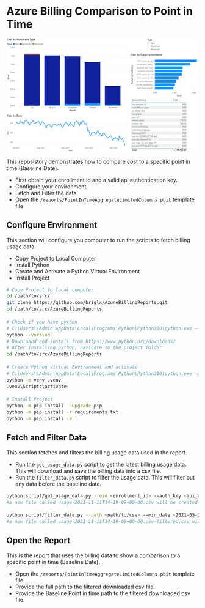 # Azure Billing Comparison to Point in Time

![Point in time Report](../docs/PointInTimeReport.png)
<!-- s![Whiteboard Diagram](../docs/Whiteboard.png) -->

This reposistory demonstrates how to compare cost to a specific point in time (Baseline Date).

- First obtain your enrollment id and a valid api authentication key.
- Configure your environment
- Fetch and Filter the data
- Open the `/reports/PointInTimeAggregateLimitedColumns.pbit` template file

## Configure Environment

This section will configure you computer to run the scripts to fetch billing usage data.

- Copy Project to Local Computer
- Install Python
- Create and Activate a Python Virtual Environment
- Install Project

```bash
# Copy Project to local computer
cd /path/to/src/
git clone https://github.com/briglx/AzureBillingReports.git
cd /path/to/src/AzureBillingReports

# Check if you have python
# C:\Users\!Admin\AppData\Local\Programs\Python\Python310\python.exe --version
python --version
# Downloand and install from https://www.python.org/downloads/
# After installing python, navigate to the project folder
cd /path/to/src/AzureBillingReports

# Create Python Virtual Environment and activate
# C:\Users\!Admin\AppData\Local\Programs\Python\Python310\python.exe -m venv .venv
python -m venv .venv
.venv\Scripts\activate

# Install Project
python -m pip install --upgrade pip
python -m pip install -r requirements.txt
python -m pip install -e .

```

## Fetch and Filter Data

This section fetches and filters the billing usage data used in the report.

- Run the `get_usage_data.py` script to get the latest billing usage data. This will download and save the billing data into a csv file.
- Run the `filter_data.py` script to filter the usage data. This will filter out any data before the baseline date.

```bash
python script/get_usage_data.py --eid <enrollment_id> --auth_key <api_auth_key>
#a new file called usage-2021-11-11T14-19-09+00-00.csv will be created

python script/filter_data.py --path <path/to/csv> --min_date <2021-05-30>
#a new file called usage-2021-11-11T14-19-09+00-00.csv-filtered.csv will be created
```

## Open the Report

This is the report that uses the billing data to show a comparison to a specific point in time (Baseline Date).

- Open the `/reports/PointInTimeAggregateLimitedColumns.pbit` template file
- Provide the full path to the filtered downloaded csv file.
- Provide the Baseline Point in time path to the filtered downloaded csv file.
